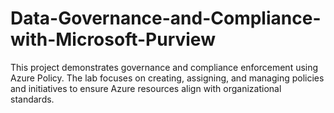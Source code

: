 # Data-Governance-and-Compliance-with-Microsoft-Purview
This project demonstrates governance and compliance enforcement using Azure Policy. The lab focuses on creating, assigning, and managing policies and initiatives to ensure Azure resources align with organizational standards.
